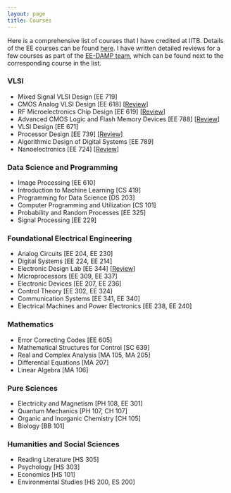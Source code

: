 ```yaml
---
layout: page
title: Courses
---
```


Here is a comprehensive list of courses that I have credited at IITB. Details of the EE courses can be found [here](https://www.ee.iitb.ac.in/web/academics/courses/). I have written detailed reviews for a few courses as part of the [EE-DAMP team](https://ee-damp.github.io/), which can be found next to the corresponding course in the list.

### VLSI
- Mixed Signal VLSI Design \[EE 719\]
- CMOS Analog VLSI Design \[EE 618\] \[[Review](/assets/iitb/EE618_2021_Review)\]
- RF Microelectronics Chip Design \[EE 619\] \[[Review](/assets/iitb/EE619_2022_Review)\]
- Advanced CMOS Logic and Flash Memory Devices \[EE 788\] \[[Review](/assets/iitb/EE788_2022_Review)\]
- VLSI Design \[EE 671\]
- Processor Design \[EE 739\] \[[Review](/assets/iitb/EE739_2022_Review)\]
- Algorithmic Design of Digital Systems \[EE 789\]
- Nanoelectronics \[EE 724\] \[[Review](/assets/iitb/EE724_2021_Review)\]

### Data Science and Programming
- Image Processing \[EE 610\]
- Introduction to Machine Learning \[CS 419\]
- Programming for Data Science \[DS 203\]
- Computer Programming and Utilization \[CS 101\]
- Probability and Random Processes \[EE 325\]
- Signal Processing \[EE 229\]

### Foundational Electrical Engineering
- Analog Circuits \[EE 204, EE 230\]
- Digital Systems \[EE 224, EE 214\]
- Electronic Design Lab \[EE 344\] \[[Review](/assets/iitb/EE344_2022_Review)\]
- Microprocessors \[EE 309, EE 337\]
- Electronic Devices \[EE 207, EE 236\]
- Control Theory \[EE 302, EE 324\]
- Communication Systems \[EE 341, EE 340\]
- Electrical Machines and Power Electronics \[EE 238, EE 240\]

### Mathematics  
- Error Correcting Codes \[EE 605\]
- Mathematical Structures for Control \[SC 639\]
- Real and Complex Analysis \[MA 105, MA 205\]
- Differential Equations \[MA 207\]
- Linear Algebra \[MA 106\]

### Pure Sciences
- Electricity and Magnetism \[PH 108, EE 301\]
- Quantum Mechanics \[PH 107, CH 107\]
- Organic and Inorganic Chemistry \[CH 105\]
- Biology \[BB 101\]

### Humanities and Social Sciences
- Reading Literature \[HS 305\]
- Psychology \[HS 303\]
- Economics \[HS 101\]
- Environmental Studies \[HS 200, ES 200\]


